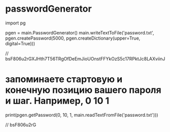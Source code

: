# passwordGenerator

import pg

pgen = main.PasswordGenerator()
main.writeTextToFile('password.txt', pgen.createPassword(5000, pgen.createDictionary(upper=True, digital=True)))

// bsF806u2rGXJHth7T56TRgOfDeEmJioUOnstFFYkOzS5c17RPktJc8LAXviinJ

# запоминаете стартовую и конечную позицию вашего пароля и шаг. Например, 0 10 1

print(pgen.getPassword(0, 10, 1, main.readTextFromFile('password.txt')))

// bsF806u2rG
